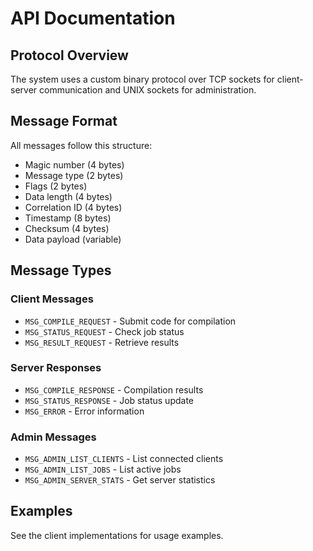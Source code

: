 # API Documentation

## Protocol Overview

The system uses a custom binary protocol over TCP sockets for client-server communication and UNIX sockets for administration.

## Message Format

All messages follow this structure:
- Magic number (4 bytes)
- Message type (2 bytes)  
- Flags (2 bytes)
- Data length (4 bytes)
- Correlation ID (4 bytes)
- Timestamp (8 bytes)
- Checksum (4 bytes)
- Data payload (variable)

## Message Types

### Client Messages
- `MSG_COMPILE_REQUEST` - Submit code for compilation
- `MSG_STATUS_REQUEST` - Check job status
- `MSG_RESULT_REQUEST` - Retrieve results

### Server Responses
- `MSG_COMPILE_RESPONSE` - Compilation results
- `MSG_STATUS_RESPONSE` - Job status update
- `MSG_ERROR` - Error information

### Admin Messages
- `MSG_ADMIN_LIST_CLIENTS` - List connected clients
- `MSG_ADMIN_LIST_JOBS` - List active jobs
- `MSG_ADMIN_SERVER_STATS` - Get server statistics

## Examples

See the client implementations for usage examples.

